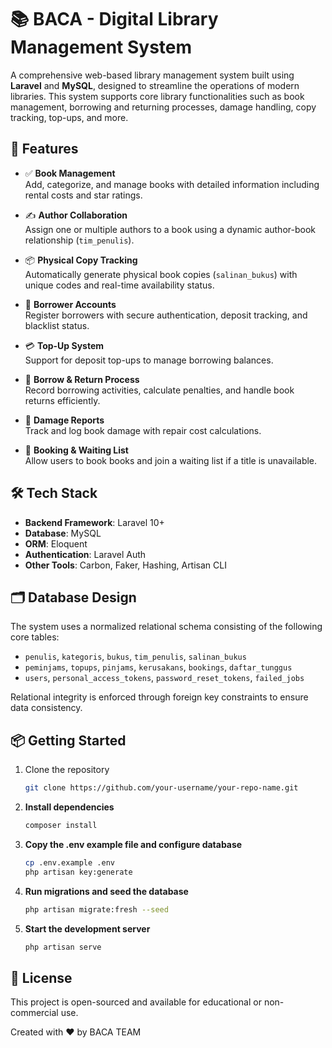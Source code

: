 # 📚 BACA - Digital Library Management System

A comprehensive web-based library management system built using **Laravel** and **MySQL**, designed to streamline the operations of modern libraries. This system supports core library functionalities such as book management, borrowing and returning processes, damage handling, copy tracking, top-ups, and more.

## 🚀 Features

- ✅ **Book Management**  
  Add, categorize, and manage books with detailed information including rental costs and star ratings.

- ✍️ **Author Collaboration**  
  Assign one or multiple authors to a book using a dynamic author-book relationship (`tim_penulis`).

- 📦 **Physical Copy Tracking**  
  Automatically generate physical book copies (`salinan_bukus`) with unique codes and real-time availability status.

- 👥 **Borrower Accounts**  
  Register borrowers with secure authentication, deposit tracking, and blacklist status.

- 💳 **Top-Up System**  
  Support for deposit top-ups to manage borrowing balances.

- 📆 **Borrow & Return Process**  
  Record borrowing activities, calculate penalties, and handle book returns efficiently.

- 🔧 **Damage Reports**  
  Track and log book damage with repair cost calculations.

- 📅 **Booking & Waiting List**  
  Allow users to book books and join a waiting list if a title is unavailable.

## 🛠️ Tech Stack

- **Backend Framework**: Laravel 10+
- **Database**: MySQL
- **ORM**: Eloquent
- **Authentication**: Laravel Auth
- **Other Tools**: Carbon, Faker, Hashing, Artisan CLI

## 🗂️ Database Design

The system uses a normalized relational schema consisting of the following core tables:

- `penulis`, `kategoris`, `bukus`, `tim_penulis`, `salinan_bukus`
- `peminjams`, `topups`, `pinjams`, `kerusakans`, `bookings`, `daftar_tunggus`
- `users`, `personal_access_tokens`, `password_reset_tokens`, `failed_jobs`

Relational integrity is enforced through foreign key constraints to ensure data consistency.

## 📦 Getting Started

1. Clone the repository  
   ```bash
   git clone https://github.com/your-username/your-repo-name.git

2. **Install dependencies**  
   ```bash
   composer install

3. **Copy the .env example file and configure database**  
   ```bash
   cp .env.example .env
   php artisan key:generate

4. **Run migrations and seed the database**  
   ```bash
   php artisan migrate:fresh --seed

5. **Start the development server**  
   ```bash
   php artisan serve

## 📌 License
This project is open-sourced and available for educational or non-commercial use.

Created with ❤️ by BACA TEAM
